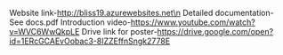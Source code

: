 Website link-http://bliss19.azurewebsites.net\n
Detailed documentation- See docs.pdf
Introduction video-https://www.youtube.com/watch?v=WVC6WwQkpLE
Drive link for poster-https://drive.google.com/open?id=1ERcGCAEvOobac3-8IZZEffnSngk2778E
